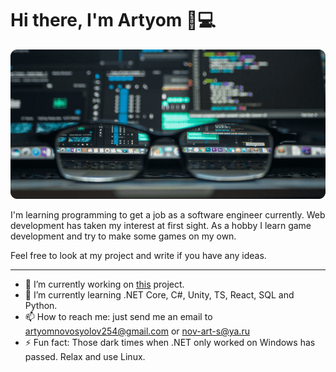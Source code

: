 # Hi there, I'm Artyom 👋💻

![](hat-image.png)

I'm learning programming to get a job as a software engineer currently. Web development has taken my interest 
at first sight. As a hobby I learn game development and try to make some games on my own. 

Feel free to look at my project and write if you have any ideas.

---

- 🔭 I’m currently working on [this](https://devchallenges.io/challenges/rYyhwJAxMfES5jNQ9YsP) project.
- 🌱 I’m currently learning .NET Core, C#, Unity, TS, React, SQL and Python.
- 📫 How to reach me: just send me an email to artyomnovosyolov254@gmail.com or nov-art-s@ya.ru
- ⚡ Fun fact: Those dark times when .NET only worked on Windows has passed. Relax and use Linux.
